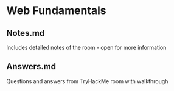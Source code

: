 # Web Fundamentals

## Notes.md

Includes detailed notes of the room - open for more information

## Answers.md

Questions and answers from TryHackMe room with walkthrough